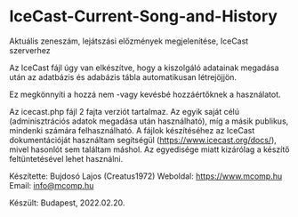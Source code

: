 # IceCast-Current-Song-and-History
Aktuális zeneszám, lejátszási előzmények megjelenítése, IceCast szerverhez

Az IceCast fájl úgy van elkészítve, 
hogy a kiszolgáló adatainak megadása után 
az adatbázis és adabázis tábla automatikusan létrejöjjön.

Ez megkönnyíti a hozzá nem -vagy kevésbé hozzáértőknek a használatot.

Az icecast.php fájl 2 fajta verziót tartalmaz. Az egyik saját célú (adminisztrációs adatok megadása után használható), míg a másik publikus, mindenki számára felhasználható. A fájlok készítéséhez az IceCast dokumentációját használtam segítségül (https://www.icecast.org/docs/), mivel hasonlót sem találtam máshol. Az egyedisége miatt kizárólag a készítő feltüntetésével lehet használni.

Készítette: Bujdosó Lajos (Creatus1972)
Weboldal: https://www.mcomp.hu
Email: info@mcomp.hu

Készült: Budapest, 2022.02.20.
